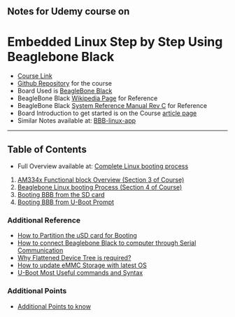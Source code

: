 ## Notes for Udemy course on 
# Embedded Linux Step by Step Using Beaglebone Black
* [Course Link](https://www.udemy.com/course/embedded-linux-step-by-step-using-beaglebone/?couponCode=KEEPLEARNING)
* [Github Repository](https://github.com/niekiran/EmbeddedLinuxBBB) for the course
* Board Used is [BeagleBone Black](https://www.beagleboard.org/boards/beaglebone-black)
* BeagleBone Black [Wikipedia Page](https://elinux.org/Beagleboard:BeagleBoneBlack#Revision_C_.28Production_Version.29) for Reference
* BeagleBone Black [System Reference Manual Rev C](https://github.com/beagleboard/beaglebone-black) for Reference
* Board Introduction to get started is on the Course [article page](https://www.udemy.com/course/embedded-linux-step-by-step-using-beaglebone/learn/lecture/7243972#content)
* Similar Notes available at: [BBB-linux-app](https://github.com/nghiaphamsg/BBB-linux-app)

***

## Table of Contents

* Full Overview available at: [Complete Linux booting process](SubsectionNotes/Complete_Linux_booting_process.md)
1. [AM334x Functional block Overview (Section 3 of Course)](SubsectionNotes/AM335x_Functional_block_Overview.md)
2. [Beaglebone Linux booting Process (Section 4 of Course)](SubsectionNotes/Beaglebone_Linux_booting_Process.md)
3. [Booting BBB from the SD card](SubsectionNotes/Booting_BBB_from_uSD_card.md)
3. [Booting BBB from U-Boot Prompt](SubsectionNotes/Booting_BBB_from_Uboot_prompt.md)

### Additional Reference

* [How to Partition the uSD card for Booting](SubsectionNotes/How_to_Partition_uSD_card.md)
* [How to connect Beaglebone Black to computer through Serial Communication](SubsectionNotes/How_to_connect_BBB_Serial.md)
* [Why Flattened Device Tree is required?](SubsectionNotes/Flattened_Device_Tree.md)
* [How to update eMMC Storage with latest OS](SubsectionNotes/How_to_update_eMMC_Storage_with_latest_OS.md)
* [U-Boot Most Useful commands and Syntax](SubsectionNotes/Uboot_commands.md)


### Additional Points

* [Additional Points to know](SubsectionNotes/AdditionalPointsToKnow.md)
